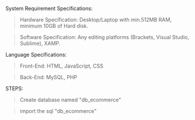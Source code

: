 System Requirement Specifications:
>Hardware Specification: Desktop/Laptop with min.512MB RAM, minimum 10GB of Hard disk.

>Software Specification: Any editing platforms (Brackets,  Visual Studio, Sublime), XAMP.

Language Specifications:
>Front-End: HTML, JavaScript, CSS

>Back-End: MySQL, PHP

STEPS:
>Create database named "db_ecommerce"

>import the sql "db_ecommerce"

